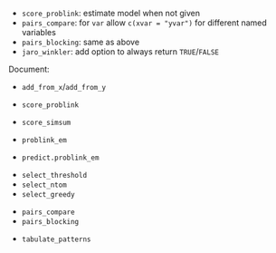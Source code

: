 


- `score_problink`: estimate model when not given
- `pairs_compare`: for `var` allow `c(xvar = "yvar")` for different named variables
- `pairs_blocking`: same as above
- `jaro_winkler`: add option to always return `TRUE`/`FALSE`


Document:
+ `add_from_x`/`add_from_y`
- `score_problink`
+ `score_simsum`
- `problink_em` 
+ `predict.problink_em`
- `select_threshold`
- `select_ntom`
- `select_greedy`
+ `pairs_compare`
+ `pairs_blocking`
- `tabulate_patterns`
